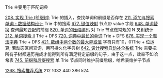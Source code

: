 Trie 主要用于匹配词典

[208. 实现 Trie (前缀树)](https://leetcode-cn.com/problems/implement-trie-prefix-tree/) Trie 的插入，查找单词和前缀是否存在
[211. 添加与搜索单词 - 数据结构设计](https://leetcode-cn.com/problems/add-and-search-word-data-structure-design/) Trie 中的搜索
[677. 键值映射](https://leetcode-cn.com/problems/map-sum-pairs/) 节点带 value 字段
[648. 单词替换](https://leetcode-cn.com/problems/replace-words/) 查询最短匹配的前缀
[820. 单词的压缩编码](https://leetcode-cn.com/problems/short-encoding-of-words/) 对 Trie 节点做常规的 N 叉树统计
[212. 单词搜索 II](https://leetcode-cn.com/problems/word-search-ii/) Trie + DFS
[720. 词典中最长的单词](https://leetcode-cn.com/problems/longest-word-in-dictionary/) Trie + DFS
[676. 实现一个魔法字典](https://leetcode-cn.com/problems/implement-magic-dictionary/) Trie + DFS
[421. 数组中两个数的最大异或值](https://leetcode-cn.com/problems/maximum-xor-of-two-numbers-in-an-array/) 字符只有10，01Trie + 位运算; 若动态区间查询，用可持久化字典树
[642. 设计搜索自动补全系统](https://leetcode-cn.com/problems/design-search-autocomplete-system/) Trie 需要把所有子树都遍历完成才能得到所有满足特定前缀的句子，由于这一点，效率不如哈希表
[745. 前缀和后缀搜索](https://leetcode-cn.com/problems/prefix-and-suffix-search/) 单 Trie 节点同时维护前缀后缀，哈希表维护子节点

[1268. 搜索推荐系统](https://leetcode-cn.com/problems/search-suggestions-system/solution/suo-tui-jian-xi-tong-by-leetcode-solution/)
212
1032
440
386
524
